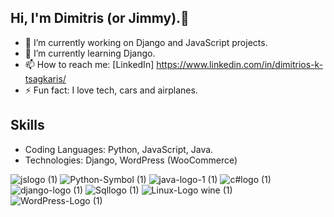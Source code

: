 ## Hi, I'm Dimitris (or Jimmy).👋

- 🔭 I’m currently working on Django and JavaScript projects.
- 🌱 I’m currently learning Django.
- 📫 How to reach me: [LinkedIn] https://www.linkedin.com/in/dimitrios-k-tsagkaris/
- ⚡ Fun fact: I love tech, cars and airplanes.

## Skills

- Coding Languages: Python, JavaScript, Java.
- Technologies: Django, WordPress (WooCommerce)

![jslogo (1)](https://github.com/dimtsagk/dimtsagk/assets/49439009/47caf53e-8028-4cff-a45a-75b6dd7fcf2d)
![Python-Symbol (1)](https://github.com/dimtsagk/dimtsagk/assets/49439009/460c5bb8-d0aa-4dd6-991e-5b3e89b22882)
![java-logo-1 (1)](https://github.com/dimtsagk/dimtsagk/assets/49439009/ae525e43-8743-48d0-bedf-d86ded6d0b7c)
![c#logo (1)](https://github.com/dimtsagk/dimtsagk/assets/49439009/6cba32e9-4d8e-4d5b-9c7c-d3b94eeb1971)
![django-logo (1)](https://github.com/dimtsagk/dimtsagk/assets/49439009/36631011-6b99-4037-b9f8-793ea11370cb)
![Sqllogo (1)](https://github.com/dimtsagk/dimtsagk/assets/49439009/c2d0a33e-e1cb-495a-a78d-27f47ce6307a)
![Linux-Logo wine (1)](https://github.com/dimtsagk/dimtsagk/assets/49439009/b215772b-e18d-4301-be0c-b304d7fc0f5e)
![WordPress-Logo (1)](https://github.com/user-attachments/assets/c0e07b6b-f461-4143-ac77-d95b07745d43)
